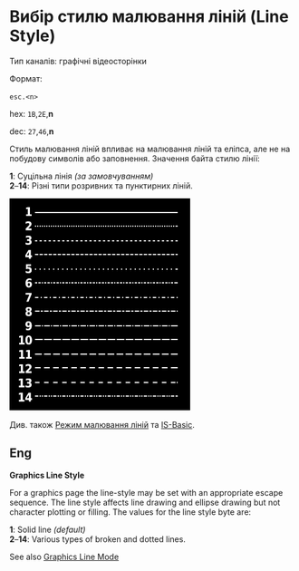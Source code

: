 # Вибір стилю малювання ліній (Line Style)

Тип каналів: графічні відеосторінки

Формат: 

`esc.<n>`

hex: `1B`,`2E`,**n**  

dec: `27`,`46`,**n**  

Стиль малювання ліній впливає на малювання ліній та еліпса, але не на побудову символів або заповнення. Значення байта стилю лінії:

**1**: Суцільна лінія *(за замовчуванням)*  
**2**–**14**: Різні типи розривних та пунктирних ліній.

![](../../is-basic_man-en/line-style.png)

Див. також [Режим малювання ліній](1b4d-video-graph.md) та [IS-Basic](../../is-basic_man-en/man_vo-line-style.md).

## Eng
**Graphics Line Style**

For a graphics page the line-style may be set with an appropriate escape sequence. The line style affects line drawing and ellipse drawing but not character plotting or filling. The values for the line style byte are:

**1**: Solid line *(default)*   
**2**–**14**: Various types of broken and dotted lines.

See also [Graphics Line Mode](1b4d-video-graph.md)
